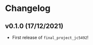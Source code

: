 # Changelog

<!--next-version-placeholder-->

## v0.1.0 (17/12/2021)

- First release of `final_project_jc5492`!